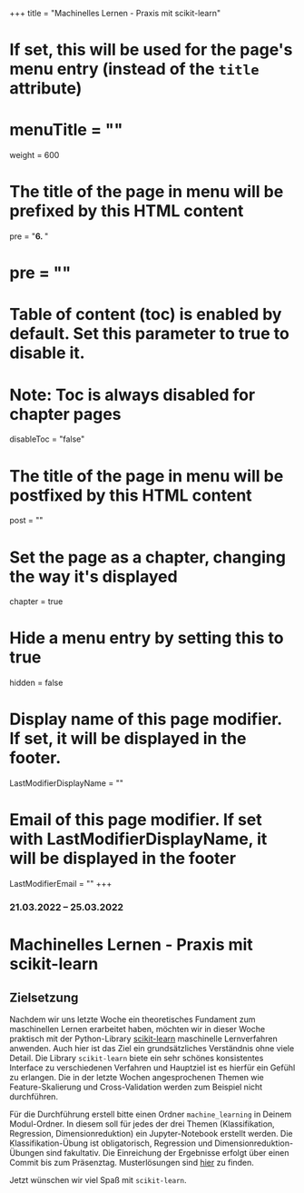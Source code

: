 +++
title = "Machinelles Lernen - Praxis mit scikit-learn"
# If set, this will be used for the page's menu entry (instead of the `title` attribute)
# menuTitle = ""
weight = 600
# The title of the page in menu will be prefixed by this HTML content
 pre = "<b>6. </b>"
# pre = "<i class='fab fa-github'></i>"
# Table of content (toc) is enabled by default. Set this parameter to true to disable it.
# Note: Toc is always disabled for chapter pages
disableToc = "false"

# The title of the page in menu will be postfixed by this HTML content
post = ""
# Set the page as a chapter, changing the way it's displayed
chapter = true
# Hide a menu entry by setting this to true
hidden = false
# Display name of this page modifier. If set, it will be displayed in the footer.
LastModifierDisplayName = ""
# Email of this page modifier. If set with LastModifierDisplayName, it will be displayed in the footer
LastModifierEmail = ""
+++


### 21.03.2022 – 25.03.2022

# Machinelles Lernen - Praxis mit scikit-learn

## Zielsetzung

Nachdem wir uns letzte Woche ein theoretisches Fundament zum
maschinellen Lernen erarbeitet haben, möchten wir in dieser Woche
praktisch mit der Python-Library
[scikit-learn](https://scikit-learn.org) maschinelle Lernverfahren
anwenden. Auch hier ist das Ziel ein grundsätzliches Verständnis ohne
viele Detail. Die Library `scikit-learn` biete ein sehr schönes
konsistentes Interface zu verschiedenen Verfahren und Hauptziel ist es
hierfür ein Gefühl zu erlangen. Die in der letzte Wochen
angesprochenen Themen wie Feature-Skalierung und Cross-Validation
werden zum Beispiel nicht durchführen.

Für die Durchführung erstell bitte einen Ordner `machine_learning` in
Deinem Modul-Ordner. In diesem soll für jedes der drei Themen
(Klassifikation, Regression, Dimensionreduktion) ein Jupyter-Notebook
erstellt werden. Die Klassifikation-Übung ist obligatorisch,
Regression und Dimensionreduktion-Übungen sind fakultativ. Die
Einreichung der Ergebnisse erfolgt über einen Commit bis zum
Präsenztag. Musterlösungen sind [hier](./solutions) zu finden.

Jetzt wünschen wir viel Spaß mit `scikit-learn`.
